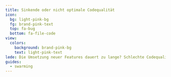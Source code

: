 ```yaml
---
title: Sinkende oder nicht optimale Codequalität
icon:
  bg: light-pink-bg
  fg: brand-pink-text
  top: fa-bug
  bottom: fa-file-code
view:
  colors:
    background: brand-pink-bg
    text: light-pink-text
lede: Die Umsetzung neuer Features dauert zu lange? Schlechte Codequalität kann hier der Auslöser sein.
guides:
  - swarming
---
```

